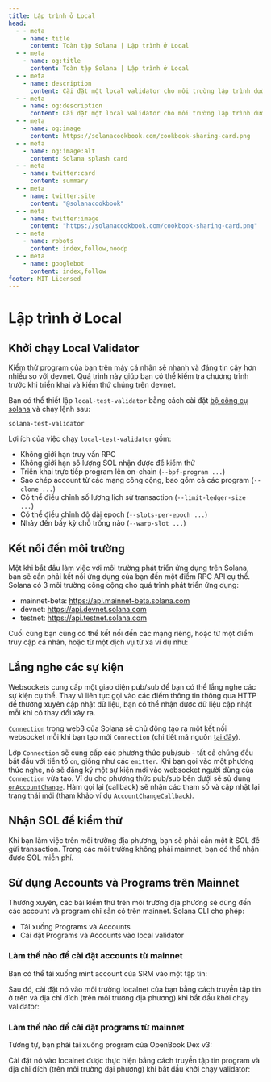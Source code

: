 ```yaml
---
title: Lập trình ở Local
head:
  - - meta
    - name: title
      content: Toàn tập Solana | Lập trình ở Local
  - - meta
    - name: og:title
      content: Toàn tập Solana | Lập trình ở Local
  - - meta
    - name: description
      content: Cài đặt một local validator cho môi trường lập trình dưới local và nhận SOL để kiểm thử. Chi tiết về Lập trình ở Local và các tài liệu tham khảo khác trong Toàn tập Solana.
  - - meta
    - name: og:description
      content: Cài đặt một local validator cho môi trường lập trình dưới local và nhận SOL để kiểm thử. Chi tiết về Lập trình ở Local và các tài liệu tham khảo khác trong Toàn tập Solana.
  - - meta
    - name: og:image
      content: https://solanacookbook.com/cookbook-sharing-card.png
  - - meta
    - name: og:image:alt
      content: Solana splash card
  - - meta
    - name: twitter:card
      content: summary
  - - meta
    - name: twitter:site
      content: "@solanacookbook"
  - - meta
    - name: twitter:image
      content: "https://solanacookbook.com/cookbook-sharing-card.png"
  - - meta
    - name: robots
      content: index,follow,noodp
  - - meta
    - name: googlebot
      content: index,follow
footer: MIT Licensed
---
```


# Lập trình ở Local

## Khởi chạy Local Validator

Kiểm thử program của bạn trên máy cá nhân sẽ nhanh và đáng tin cậy hơn nhiều so với devnet. Quá trình này giúp bạn có thể kiểm tra chương trình trước khi triển khai và kiểm thứ chúng trên devnet.

Bạn có thể thiết lập `local-test-validator` bằng cách cài đặt [bộ công cụ solana](/vi/getting-started/installation.md#cai-đat-cli) và chạy lệnh sau:

```console
solana-test-validator
```

Lợi ích của việc chạy `local-test-validator` gồm:

- Không giới hạn truy vấn RPC
- Không giới hạn số lượng SOL nhận được để kiểm thử
- Triển khai trực tiếp program lên on-chain (`--bpf-program ...`)
- Sao chép account từ các mạng công cộng, bao gồm cả các program (`--clone ...`)
- Có thể điều chỉnh số lượng lịch sử transaction (`--limit-ledger-size ...`)
- Có thể điều chỉnh độ dài epoch (`--slots-per-epoch ...`)
- Nhảy đến bấy kỳ chỗ trống nào (`--warp-slot ...`)

## Kết nối đến môi trường

Một khi bắt đầu làm việc với môi trường phát triển ứng dụng trên Solana, bạn sẽ cần phải kết nối ứng dụng của bạn đến một điểm RPC API cụ thể. Solana có 3 môi trường công cộng cho quá trình phát triển ứng dụng:

- mainnet-beta: https://api.mainnet-beta.solana.com
- devnet: https://api.devnet.solana.com
- testnet: https://api.testnet.solana.com

<SolanaCodeGroup>
  <SolanaCodeGroupItem title="TS" active>

  <template v-slot:default>

@[code](@/code/local-development/connecting-cluster/connecting-cluster.en.ts)

  </template>

  <template v-slot:preview>

@[code](@/code/local-development/connecting-cluster/connecting-cluster.preview.en.ts)

  </template>

  </SolanaCodeGroupItem>

  <SolanaCodeGroupItem title="Python">

  <template v-slot:default>

@[code](@/code/local-development/connecting-cluster/connecting-cluster.en.py)

  </template>

  <template v-slot:preview>

@[code](@/code/local-development/connecting-cluster/connecting-cluster.preview.en.py)

  </template>

  </SolanaCodeGroupItem>

  <SolanaCodeGroupItem title="C++">

  <template v-slot:default>

@[code](@/code/local-development/connecting-cluster/connecting-cluster.en.cpp)

  </template>

  <template v-slot:preview>

@[code](@/code/local-development/connecting-cluster/connecting-cluster.preview.en.cpp)

  </template>

  </SolanaCodeGroupItem>

  <SolanaCodeGroupItem title="Rust">

  <template v-slot:default>

@[code](@/code/local-development/connecting-cluster/connecting-cluster.en.rs)

  </template>

  <template v-slot:preview>

@[code](@/code/local-development/connecting-cluster/connecting-cluster.preview.en.rs)

  </template>

  </SolanaCodeGroupItem>
  <SolanaCodeGroupItem title="CLI">
  <template v-slot:default>

@[code](@/code/local-development/connecting-cluster/connecting-cluster.en.sh)

  </template>

  <template v-slot:preview>

@[code](@/code/local-development/connecting-cluster/connecting-cluster.en.sh)

  </template>
  </SolanaCodeGroupItem>

</SolanaCodeGroup>

Cuối cùng bạn cũng có thể kết nối đến các mạng riêng, hoặc từ một điểm truy cập cá nhân, hoặc từ một dịch vụ từ xa ví dụ như:

<SolanaCodeGroup>
  <SolanaCodeGroupItem title="TS" active>

  <template v-slot:default>

@[code](@/code/local-development/connecting-private-cluster/connecting-private-cluster.en.ts)

  </template>

  <template v-slot:preview>

@[code](@/code/local-development/connecting-private-cluster/connecting-private-cluster.preview.en.ts)

  </template>

  </SolanaCodeGroupItem>

  <SolanaCodeGroupItem title="Python">

  <template v-slot:default>

@[code](@/code/local-development/connecting-private-cluster/connecting-private-cluster.en.py)

  </template>

  <template v-slot:preview>

@[code](@/code/local-development/connecting-private-cluster/connecting-private-cluster.preview.en.py)

  </template>

  </SolanaCodeGroupItem>

  <SolanaCodeGroupItem title="C++">

  <template v-slot:default>

@[code](@/code/local-development/connecting-private-cluster/connecting-private-cluster.en.cpp)

  </template>

  <template v-slot:preview>

@[code](@/code/local-development/connecting-private-cluster/connecting-private-cluster.preview.en.cpp)

  </template>

  </SolanaCodeGroupItem>

  <SolanaCodeGroupItem title="Rust">

  <template v-slot:default>

@[code](@/code/local-development/connecting-private-cluster/connecting-private-cluster.en.rs)

  </template>

  <template v-slot:preview>

@[code](@/code/local-development/connecting-private-cluster/connecting-private-cluster.preview.en.rs)

  </template>

  </SolanaCodeGroupItem>

  <SolanaCodeGroupItem title="CLI">
  <template v-slot:default>

@[code](@/code/local-development/connecting-private-cluster/connecting-private-cluster.en.sh)

  </template>

  <template v-slot:preview>

@[code](@/code/local-development/connecting-private-cluster/connecting-private-cluster.en.sh)

  </template>
  </SolanaCodeGroupItem>

</SolanaCodeGroup>

## Lắng nghe các sự kiện

Websockets cung cấp một giao diện pub/sub để bạn có thể lắng nghe các sự kiện cụ thể. Thay vì liên tục gọi vào các điểm thông tin thông qua HTTP để thường xuyên cập nhật dữ liệu, bạn có thể nhận được dữ liệu cập nhật mỗi khi có thay đổi xảy ra.

[`Connection`](https://solana-labs.github.io/solana-web3.js/classes/Connection.html) trong web3 của Solana sẽ chủ động tạo ra một kết nối websocket mỗi khi bạn tạo mới `Connection` (chi tiết mã nguồn [tại đây](https://github.com/solana-labs/solana-web3.js/blob/45923ca00e4cc1ed079d8e55ecbee83e5b4dc174/src/connection.ts#L2100)).

Lớp `Connection` sẽ cung cấp các phương thức pub/sub - tất cả chúng đều bắt đầu với tiền tố `on`, giống như các `emitter`. Khi bạn gọi vào một phương thức nghe, nó sẽ đăng ký một sự kiện mới vào websocket người dùng của `Connection` vừa tạo. Ví dụ cho phương thức pub/sub bên dưới sẽ sử dụng [`onAccountChange`](https://solana-labs.github.io/solana-web3.js/classes/Connection.html#onAccountChange). Hàm gọi lại (callback) sẽ nhận các tham số và cập nhật lại trạng thái mới (tham khảo ví dụ [`AccountChangeCallback`](https://solana-labs.github.io/solana-web3.js/modules.html#AccountChangeCallback)).

<SolanaCodeGroup>
  <SolanaCodeGroupItem title="TS" active>

  <template v-slot:default>

@[code](@/code/local-development/connecting-websocket/connecting-websocket.en.ts)

  </template>

  <template v-slot:preview>

@[code](@/code/local-development/connecting-websocket/connecting-websocket.preview.en.ts)

  </template>

  </SolanaCodeGroupItem>

  <SolanaCodeGroupItem title="Python">

  <template v-slot:default>

@[code](@/code/local-development/connecting-websocket/connecting-websocket.en.py)

  </template>

  <template v-slot:preview>

@[code](@/code/local-development/connecting-websocket/connecting-websocket.preview.en.py)

  </template>

  </SolanaCodeGroupItem>

  <SolanaCodeGroupItem title="C++">

  <template v-slot:default>

@[code](@/code/local-development/connecting-websocket/connecting-websocket.en.cpp)

  </template>

  <template v-slot:preview>

@[code](@/code/local-development/connecting-websocket/connecting-websocket.preview.en.cpp)

  </template>

  </SolanaCodeGroupItem>

  <SolanaCodeGroupItem title="Rust">

  <template v-slot:default>

@[code](@/code/local-development/connecting-websocket/connecting-websocket.en.rs)

  </template>

  <template v-slot:preview>

@[code](@/code/local-development/connecting-websocket/connecting-websocket.preview.en.rs)

  </template>

  </SolanaCodeGroupItem>
</SolanaCodeGroup>

## Nhận SOL để kiểm thử

Khi bạn làm việc trên môi trường địa phương, bạn sẽ phải cần một ít SOL để gửi transaction. Trong các môi trường không phải mainnet, bạn có thể nhận được SOL miễn phí.

<SolanaCodeGroup>
  <SolanaCodeGroupItem title="TS" active>

  <template v-slot:default>

@[code](@/code/local-development/airdropping-sol/airdropping-sol.en.ts)

  </template>

  <template v-slot:preview>

@[code](@/code/local-development/airdropping-sol/airdropping-sol.preview.en.ts)

  </template>
  </SolanaCodeGroupItem>

  <SolanaCodeGroupItem title="Python">

  <template v-slot:default>

@[code](@/code/local-development/airdropping-sol/airdropping-sol.en.py)

  </template>

  <template v-slot:preview>

@[code](@/code/local-development/airdropping-sol/airdropping-sol.preview.en.py)

  </template>

  </SolanaCodeGroupItem>

  <SolanaCodeGroupItem title="C++">

  <template v-slot:default>

@[code](@/code/local-development/airdropping-sol/airdropping-sol.en.cpp)

  </template>

  <template v-slot:preview>

@[code](@/code/local-development/airdropping-sol/airdropping-sol.preview.en.cpp)

  </template>

  </SolanaCodeGroupItem>

  <SolanaCodeGroupItem title="Rust">
  <template v-slot:default>

@[code](@/code/local-development/airdropping-sol/airdropping-sol.en.rs)

  </template>

  <template v-slot:preview>

@[code](@/code/local-development/airdropping-sol/airdropping-sol.preview.en.rs)

  </template>
  </SolanaCodeGroupItem>

  <SolanaCodeGroupItem title="CLI">
  <template v-slot:default>

@[code](@/code/local-development/airdropping-sol/airdropping-sol.en.sh)

  </template>

  <template v-slot:preview>

@[code](@/code/local-development/airdropping-sol/airdropping-sol.preview.en.sh)

  </template>
  </SolanaCodeGroupItem>

</SolanaCodeGroup>

## Sử dụng Accounts và Programs trên Mainnet

Thường xuyên, các bài kiểm thử trên môi trường địa phương sẽ dùng đến các account và program chỉ sẵn có trên mainnet. Solana CLI cho phép:
* Tải xuống Programs và Accounts
* Cài đặt Programs và Accounts vào local validator

### Làm thế nào để cài đặt accounts từ mainnet

Bạn có thể tải xuống mint account của SRM vào một tập tin:

<SolanaCodeGroup>
  <SolanaCodeGroupItem title="CLI">
  <template v-slot:default>

@[code](@/code/local-development/using-mainnet-accounts/dump-accounts.en.sh)

  </template>

  <template v-slot:preview>

@[code](@/code/local-development/using-mainnet-accounts/dump-accounts.preview.en.sh)

  </template>
  </SolanaCodeGroupItem>

</SolanaCodeGroup>

Sau đó, cài đặt nó vào môi trường localnet của bạn bằng cách truyền tập tin ở trên và địa chỉ đích (trên môi trường địa phương) khi bắt đầu khởi chạy validator:

<SolanaCodeGroup>
  <SolanaCodeGroupItem title="CLI">
  <template v-slot:preview>

@[code](@/code/local-development/using-mainnet-accounts/load-accounts.preview.en.sh)

  </template>

  <template v-slot:default>

@[code](@/code/local-development/using-mainnet-accounts/load-accounts.en.sh)

  </template>

  </SolanaCodeGroupItem>

</SolanaCodeGroup>

### Làm thế nào để cải đặt programs từ mainnet

Tương tự, bạn phải tải xuống program của OpenBook Dex v3:

<SolanaCodeGroup>
  <SolanaCodeGroupItem title="CLI">
  <template v-slot:default>

@[code](@/code/local-development/using-mainnet-accounts/dump-programs.en.sh)

  </template>

  <template v-slot:preview>

@[code](@/code/local-development/using-mainnet-accounts/dump-programs.preview.en.sh)

  </template>
  </SolanaCodeGroupItem>

</SolanaCodeGroup>

Cài đặt nó vào localnet được thực hiện bằng cách truyền tập tin program và địa chỉ đích (trên môi trường đại phương) khi bắt đầu khởi chạy validator:

<SolanaCodeGroup>
  <SolanaCodeGroupItem title="CLI">
  <template v-slot:preview>

@[code](@/code/local-development/using-mainnet-accounts/load-programs.preview.en.sh)

  </template>

  <template v-slot:default>

@[code](@/code/local-development/using-mainnet-accounts/load-programs.en.sh)

  </template>

  </SolanaCodeGroupItem>

</SolanaCodeGroup>
